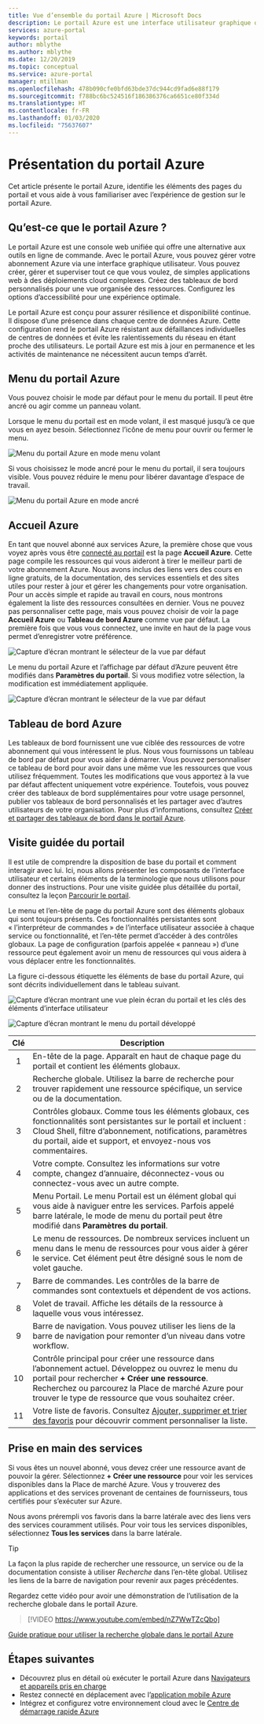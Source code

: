 ```yaml
---
title: Vue d’ensemble du portail Azure | Microsoft Docs
description: Le portail Azure est une interface utilisateur graphique que vous pouvez utiliser pour gérer vos services Azure. Découvrez comment explorer et rechercher des ressources dans le portail Azure.
services: azure-portal
keywords: portail
author: mblythe
ms.author: mblythe
ms.date: 12/20/2019
ms.topic: conceptual
ms.service: azure-portal
manager: mtillman
ms.openlocfilehash: 478b090cfe0bfd63bde37dc944cd9fad6e88f179
ms.sourcegitcommit: f788bc6bc524516f186386376ca6651ce80f334d
ms.translationtype: HT
ms.contentlocale: fr-FR
ms.lasthandoff: 01/03/2020
ms.locfileid: "75637607"
---
```

# <a name="azure-portal-overview"></a>Présentation du portail Azure

Cet article présente le portail Azure, identifie les éléments des pages du portail et vous aide à vous familiariser avec l’expérience de gestion sur le portail Azure.

## <a name="what-is-the-azure-portal"></a>Qu’est-ce que le portail Azure ?

Le portail Azure est une console web unifiée qui offre une alternative aux outils en ligne de commande. Avec le portail Azure, vous pouvez gérer votre abonnement Azure via une interface graphique utilisateur. Vous pouvez créer, gérer et superviser tout ce que vous voulez, de simples applications web à des déploiements cloud complexes. Créez des tableaux de bord personnalisés pour une vue organisée des ressources. Configurez les options d’accessibilité pour une expérience optimale.

Le portail Azure est conçu pour assurer résilience et disponibilité continue. Il dispose d’une présence dans chaque centre de données Azure. Cette configuration rend le portail Azure résistant aux défaillances individuelles de centres de données et évite les ralentissements du réseau en étant proche des utilisateurs. Le portail Azure est mis à jour en permanence et les activités de maintenance ne nécessitent aucun temps d’arrêt.

## <a name="azure-portal-menu"></a>Menu du portail Azure

Vous pouvez choisir le mode par défaut pour le menu du portail. Il peut être ancré ou agir comme un panneau volant.

Lorsque le menu du portail est en mode volant, il est masqué jusqu’à ce que vous en ayez besoin. Sélectionnez l’icône de menu pour ouvrir ou fermer le menu.

![Menu du portail Azure en mode menu volant](./media/azure-portal-overview/azure-portal-overview-portal-menu-flyout.png)

Si vous choisissez le mode ancré pour le menu du portail, il sera toujours visible. Vous pouvez réduire le menu pour libérer davantage d’espace de travail.

![Menu du portail Azure en mode ancré](./media/azure-portal-overview/azure-portal-overview-portal-menu-expandcollapse.png)

## <a name="azure-home"></a>Accueil Azure

En tant que nouvel abonné aux services Azure, la première chose que vous voyez après vous être [connecté au portail](https://portal.azure.com) est la page **Accueil Azure**. Cette page compile les ressources qui vous aideront à tirer le meilleur parti de votre abonnement Azure. Nous avons inclus des liens vers des cours en ligne gratuits, de la documentation, des services essentiels et des sites utiles pour rester à jour et gérer les changements pour votre organisation. Pour un accès simple et rapide au travail en cours, nous montrons également la liste des ressources consultées en dernier. Vous ne pouvez pas personnaliser cette page, mais vous pouvez choisir de voir la page **Accueil Azure** ou **Tableau de bord Azure** comme vue par défaut. La première fois que vous vous connectez, une invite en haut de la page vous permet d’enregistrer votre préférence.

![Capture d’écran montrant le sélecteur de la vue par défaut](./media/azure-portal-overview/azure-portal-default-view.png)

Le menu du portail Azure et l’affichage par défaut d’Azure peuvent être modifiés dans **Paramètres du portail**. Si vous modifiez votre sélection, la modification est immédiatement appliquée.

![Capture d’écran montrant le sélecteur de la vue par défaut](./media/azure-portal-overview/azure-portal-overview-portal-settings-menu-home.png)

## <a name="azure-dashboard"></a>Tableau de bord Azure

Les tableaux de bord fournissent une vue ciblée des ressources de votre abonnement qui vous intéressent le plus. Nous vous fournissons un tableau de bord par défaut pour vous aider à démarrer. Vous pouvez personnaliser ce tableau de bord pour avoir dans une même vue les ressources que vous utilisez fréquemment. Toutes les modifications que vous apportez à la vue par défaut affectent uniquement votre expérience. Toutefois, vous pouvez créer des tableaux de bord supplémentaires pour votre usage personnel, publier vos tableaux de bord personnalisés et les partager avec d’autres utilisateurs de votre organisation. Pour plus d’informations, consultez [Créer et partager des tableaux de bord dans le portail Azure](../azure-portal/azure-portal-dashboards.md).

## <a name="getting-around-the-portal"></a>Visite guidée du portail

Il est utile de comprendre la disposition de base du portail et comment interagir avec lui. Ici, nous allons présenter les composants de l’interface utilisateur et certains éléments de la terminologie que nous utilisons pour donner des instructions. Pour une visite guidée plus détaillée du portail, consultez la leçon [Parcourir le portail](https://docs.microsoft.com/learn/modules/tour-azure-portal/3-navigate-the-portal).

Le menu et l’en-tête de page du portail Azure sont des éléments globaux qui sont toujours présents. Ces fonctionnalités persistantes sont « l’interpréteur de commandes » de l’interface utilisateur associée à chaque service ou fonctionnalité, et l’en-tête permet d’accéder à des contrôles globaux. La page de configuration (parfois appelée « panneau ») d’une ressource peut également avoir un menu de ressources qui vous aidera à vous déplacer entre les fonctionnalités.

La figure ci-dessous étiquette les éléments de base du portail Azure, qui sont décrits individuellement dans le tableau suivant.

![Capture d’écran montrant une vue plein écran du portail et les clés des éléments d’interface utilisateur](./media/azure-portal-overview/azure-portal-overview-portal-callouts.png)

![Capture d’écran montrant le menu du portail développé](./media/azure-portal-overview/azure-portal-overview-portal-menu-callouts.png)

|Clé|Description
|:---:|---|
|1|En-tête de la page. Apparaît en haut de chaque page du portail et contient les éléments globaux.|
|2| Recherche globale. Utilisez la barre de recherche pour trouver rapidement une ressource spécifique, un service ou de la documentation.|
|3|Contrôles globaux. Comme tous les éléments globaux, ces fonctionnalités sont persistantes sur le portail et incluent : Cloud Shell, filtre d’abonnement, notifications, paramètres du portail, aide et support, et envoyez-nous vos commentaires.|
|4|Votre compte. Consultez les informations sur votre compte, changez d’annuaire, déconnectez-vous ou connectez-vous avec un autre compte.|
|5|Menu Portail. Le menu Portail est un élément global qui vous aide à naviguer entre les services. Parfois appelé barre latérale, le mode de menu du portail peut être modifié dans **Paramètres du portail**.|
|6|Le menu de ressources. De nombreux services incluent un menu dans le menu de ressources pour vous aider à gérer le service. Cet élément peut être désigné sous le nom de volet gauche.|
|7|Barre de commandes. Les contrôles de la barre de commandes sont contextuels et dépendent de vos actions.|
|8|Volet de travail.  Affiche les détails de la ressource à laquelle vous vous intéressez.|
|9|Barre de navigation. Vous pouvez utiliser les liens de la barre de navigation pour remonter d’un niveau dans votre workflow.|
|10|Contrôle principal pour créer une ressource dans l’abonnement actuel. Développez ou ouvrez le menu du portail pour rechercher **+ Créer une ressource**. Recherchez ou parcourez la Place de marché Azure pour trouver le type de ressource que vous souhaitez créer.|
|11|Votre liste de favoris. Consultez [Ajouter, supprimer et trier des favoris](../azure-portal/azure-portal-add-remove-sort-favorites.md) pour découvrir comment personnaliser la liste.|

## <a name="get-started-with-services"></a>Prise en main des services

Si vous êtes un nouvel abonné, vous devez créer une ressource avant de pouvoir la gérer. Sélectionnez **+ Créer une ressource** pour voir les services disponibles dans la Place de marché Azure. Vous y trouverez des applications et des services provenant de centaines de fournisseurs, tous certifiés pour s’exécuter sur Azure.

Nous avons prérempli vos favoris dans la barre latérale avec des liens vers des services couramment utilisés.  Pour voir tous les services disponibles, sélectionnez **Tous les services** dans la barre latérale.

> [!TIP]
> La façon la plus rapide de rechercher une ressource, un service ou de la documentation consiste à utiliser *Recherche* dans l’en-tête global. Utilisez les liens de la barre de navigation pour revenir aux pages précédentes.
>
Regardez cette vidéo pour avoir une démonstration de l’utilisation de la recherche globale dans le portail Azure.


> [!VIDEO https://www.youtube.com/embed/nZ7WwTZcQbo]

[Guide pratique pour utiliser la recherche globale dans le portail Azure](https://www.youtube.com/watch?v=nZ7WwTZcQbo)

## <a name="next-steps"></a>Étapes suivantes

* Découvrez plus en détail où exécuter le portail Azure dans [Navigateurs et appareils pris en charge](../azure-portal/azure-portal-supported-browsers-devices.md)
* Restez connecté en déplacement avec l’[application mobile Azure](https://azure.microsoft.com/features/azure-portal/mobile-app/)
* Intégrez et configurez votre environnement cloud avec le [Centre de démarrage rapide Azure](../azure-portal/azure-portal-quickstart-center.md)
